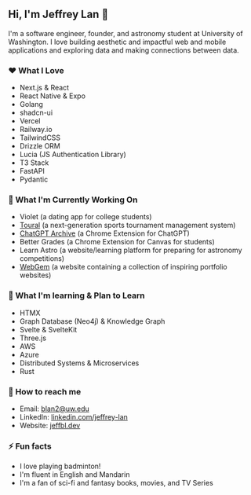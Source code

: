 ## Hi, I'm Jeffrey Lan 👋

I'm a software engineer, founder, and astronomy student at University of Washington. I love building aesthetic and impactful web and mobile applications and exploring data and making connections between data. 

### ❤️ What I Love 

- Next.js & React
- React Native & Expo
- Golang
- shadcn-ui
- Vercel
- Railway.io
- TailwindCSS
- Drizzle ORM
- Lucia (JS Authentication Library)
- T3 Stack
- FastAPI
- Pydantic

### 🎯 What I'm Currently Working On

- Violet (a dating app for college students)
- [Toural](https://touralsports.com) (a next-generation sports tournament management system)
- [ChatGPT Archive](https://chatgptarchive.dev/) (a Chrome Extension for ChatGPT)
- Better Grades (a Chrome Extension for Canvas for students)
- Learn Astro (a website/learning platform for preparing for astronomy competitions)
- [WebGem](https://webgem.club/) (a website containing a collection of inspiring portfolio websites)

### 🌱 What I'm learning & Plan to Learn

- HTMX
- Graph Database (Neo4j) & Knowledge Graph
- Svelte & SvelteKit
- Three.js
- AWS
- Azure
- Distributed Systems & Microservices
- Rust

### 💬 How to reach me

- Email: blan2@uw.edu
- LinkedIn: [linkedin.com/jeffrey-lan](https://linkedin.com/in/jeffrey-lan)
- Website: [jeffbl.dev](https://jeffbl.dev)

### ⚡ Fun facts

- I love playing badminton!
- I'm fluent in English and Mandarin
- I'm a fan of sci-fi and fantasy books, movies, and TV Series


<!--
**BowangLan/BowangLan** is a ✨ _special_ ✨ repository because its `README.md` (this file) appears on your GitHub profile.

## 🔭 What I'm working on

- [ChatGPT-Archive](https://github.com/BowangLan/ChatGPT-Archive): A Chrome extension for ChatGPT that boosts user productivity and accessibility
- [Music Player](https://github.com/BowangLan/Music-Player): A dynamic music search and playback website using Next.js and Web Audio API
- [HeliolinC Investigation](https://github.com/BowangLan/HeliolinC-Investigation): A simulation and evaluation of the HelioLinc algorithm for detecting trans-Neptunian objects

Here are some ideas to get you started:

- 🔭 I’m currently working on ...
- 🌱 I’m currently learning ...
- 👯 I’m looking to collaborate on ...
- 🤔 I’m looking for help with ...
- 💬 Ask me about ...
- 📫 How to reach me: ...
- 😄 Pronouns: ...
- ⚡ Fun fact: ...
-->
